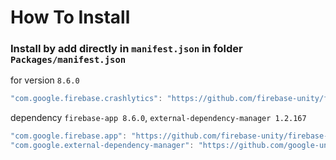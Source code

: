 # How To Install

### Install by add directly in `manifest.json` in folder `Packages/manifest.json`


for version `8.6.0`
```csharp
"com.google.firebase.crashlytics": "https://github.com/firebase-unity/firebase-crashlytics.git#8.6.0",
```


dependency `firebase-app 8.6.0`, `external-dependency-manager 1.2.167`
```csharp
"com.google.firebase.app": "https://github.com/firebase-unity/firebase-app.git#8.6.0",
"com.google.external-dependency-manager": "https://github.com/google-unity/external-dependency-manager.git#1.2.167",
```
